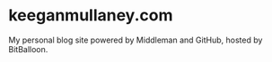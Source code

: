 keeganmullaney.com
==================

My personal blog site powered by Middleman and GitHub, hosted by BitBalloon.
